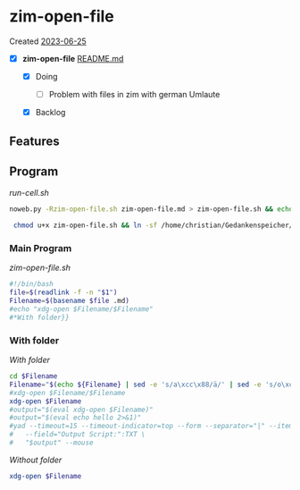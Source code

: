 # zim-open-file
Created [2023-06-25]()
- [X]  **zim-open-file**  [README.md](README.md)
    - [X] Doing
        - [ ] Problem with files in zim with german Umlaute
    - [X] Backlog


## Features


## Program

*run-cell.sh*
```bash
noweb.py -Rzim-open-file.sh zim-open-file.md > zim-open-file.sh && echo 'fertig'
```


```bash
 chmod u+x zim-open-file.sh && ln -sf /home/christian/Gedankenspeicher/KanDo/GedankenspeicherEinrichtung/GedankenspeicherCoding/zim-open-file.sh ~/.local/bin/zim-open-file.sh && echo 'fertig'
 ```

### Main Program

*zim-open-file.sh*
```bash
#!/bin/bash
file=$(readlink -f -n "$1")
Filename=$(basename $file .md)
#echo "xdg-open $Filename/$Filename"
#*With folder}}
```

### With folder

*With folder*
```bash
cd $Filename
Filename="$(echo ${Filename} | sed -e 's/a\xcc\x88/ä/' | sed -e 's/o\xcc\x88/ö/' | sed -e 's/u\xcc\x88/ü/' | sed -e 's/A\xcc\x88/Ä/' | sed -e 's/O\xcc\x88/Ö/' | sed -e 's/U\xcc\x88/Ü/')"
#xdg-open $Filename/$Filename
xdg-open $Filename
#output="$(eval xdg-open $Filename)"
#output="$(eval echo hello 2>&1)"
#yad --timeout=15 --timeout-indicator=top --form --separator="|" --item-separator="," \
#	--field="Output Script:":TXT \
#	"$output" --mouse
```

*Without folder*
```bash
xdg-open $Filename
```
